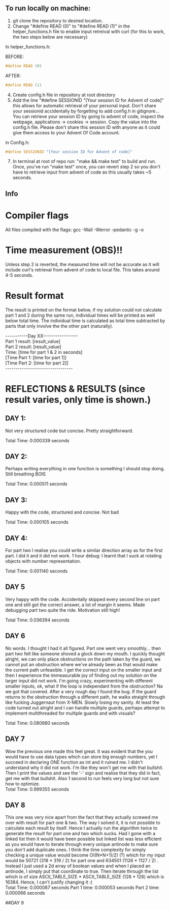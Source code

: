 ## To run locally on machine:

1. git clone the repository to desired location.
2. Change "#define READ (0)" to "#define READ (1)" in the helper_functions.h file to enable input retreival with curl (for this to work, the two steps below are necessary)


In helper_functions.h:

BEFORE:
```c
#define READ (0)
```
AFTER:
```c
#define READ (1)
```

4. Create config.h file in repository at root directory
5. Add the line "#define SESSIONID "[Your session ID for Advent of code]" this allows for automatic retrieval of your personal input. Don't share your sessionid accidentally by forgetting to add config.h in gitignore...
   You can retrieve your session ID by going to advent of code, inspect the webpage, applications -> cookies -> session. Copy the value into the config.h file. Please don't share this session ID with anyone as it could give
   them access to your Advent Of Code account.

 in Config.h:
```c
#define SESSIONID "[Your session ID for Advent of code]"
```
7. In terminal at root of repo run: "make && make test" to build and run. Once, you've run "make test" once, you can revert step 2 so you don't have to retrieve input from advent of code as this usually takes ~5 seconds.


## Info
# Compiler flags
All files compiled with the flags: gcc -Wall -Werror -pedantic -g -o

# Time measurement (OBS)!!
Unless step 2 is reverted, the measured time will not be accurate as it will include curl's retrieval from advent of code to local file. This takes around 4-5 seconds.

# Result format
The result is printed on the format below, if my solution could not calculate part 1 and 2 during the same run, individual times will be printed as well below total time. The individual time is calculated as total time subtracted by 
parts that only involve the the other part (naturally).  

\-----------Day XX-----------------  
Part 1 result: [result_value]  
Part 2 result: [result_value]  
Time: [time for part 1 & 2 in seconds]  
[Time Part 1: [time for part 1]]  
[Time Part 2: [time for part 2]]  
\---------------------------------

# REFLECTIONS & RESULTS (since result varies, only time is shown.)

## DAY 1:
Not very structured code but concise. Pretty straightforward.  
  
Total Time:     0.000339 seconds  

## DAY 2:
Perhaps writing everything in one function is something I should stop doing. Still breathing BOIS  
    
Total Time:     0.000511 seconds

## DAY 3:
Happy with the code, structured and concise. Not bad  
  
Total Time:     0.000105 seconds

## DAY 4:
For part two I realise you could write a similar direction array as for the first part. I did it and it did not work.
1 hour debug: I learnt that I suck at rotating objects with number representation.   
  
Total Time:     0.001140 seconds  

## DAY 5
Very happy with the code. Accidentally skipped every second line on part one and still got the correct answer, a lot of margin it seems. Made debugging part two
quite the ride. Motivation still high!  
  
Total Time:     0.036394 seconds


## DAY 6
No words. I thought I had it all figured. Part one went very smoothly... then part two felt like someone shoved a glock down my mouth. I quickly thought alright,
we can only place obstructions on the path taken by the guard, we cannot put an obstruction where we've already been as that would make the current path unfeasible. I get the correct input
on the smaller input and then I experience the immeasurable joy of finding out my solution on the larger input did not work. I'm going crazy,  experimenting with different smaller inputs, ok, what if
the loop is independant from the obstruction? Na we got that covered. After a very rough day I found the bug. If the guard returns to the obstruction through a different path, he walks straight through like fucking
Juggernaut from X-MEN. Slowly losing my sanity. At least the code turned out alright and I can handle multiple guards, perhaps attempt to implement multithreaded for multiple guards and with visuals?  

Total Time:     0.080980 seconds

## DAY 7
Wow the previous one made this feel great. It was evident that the you would have to use data types which can store big enough numbers, yet I succeed in declaring ONE function as int and it ruined me. I didn't understand why it did not work. I'm
like they won't get me with that bullshit. Then I print the values and see the '-' sign and realise that they did in fact, get me with that bullshit. Also 1 second to run feels very long but not sure how to optimize.  
Total Time:     0.999355 seconds

## DAY 8
This one was very nice apart from the fact that they actually screwed me over with result for part one & two. The way I solved it, it is not possible to calculate each result by itself. Hence I actually run the algorithm
twice to generate the result for part one and two which sucks. Had I gone with a linked list then it would have been possible but linked list was less efficient as you would have to iterate through every unique 
antinode to make sure you don't add duplicate ones. I think the time complexity for simply checking a unique value would become O((N*N+1)/2) (?) which for my input would be 50721  (318 \* 319 / 2)  for part one and 634501  (1126 \* 1127 / 2)  . Instead I just used a 2d array of boolean values and when I placed an antinode, I simply put that coordinate to true. Then iterate through the list which is of size ASCII_TABLE_SIZE * ASCII_TABLE_SIZE  (128 \* 128)  which is 16384. Hence, I can't justify changing it :(   
Total Time:     0.000087 seconds
Part 1 time:    0.000053 seconds
Part 2 time:    0.000066 seconds

##DAY 9
